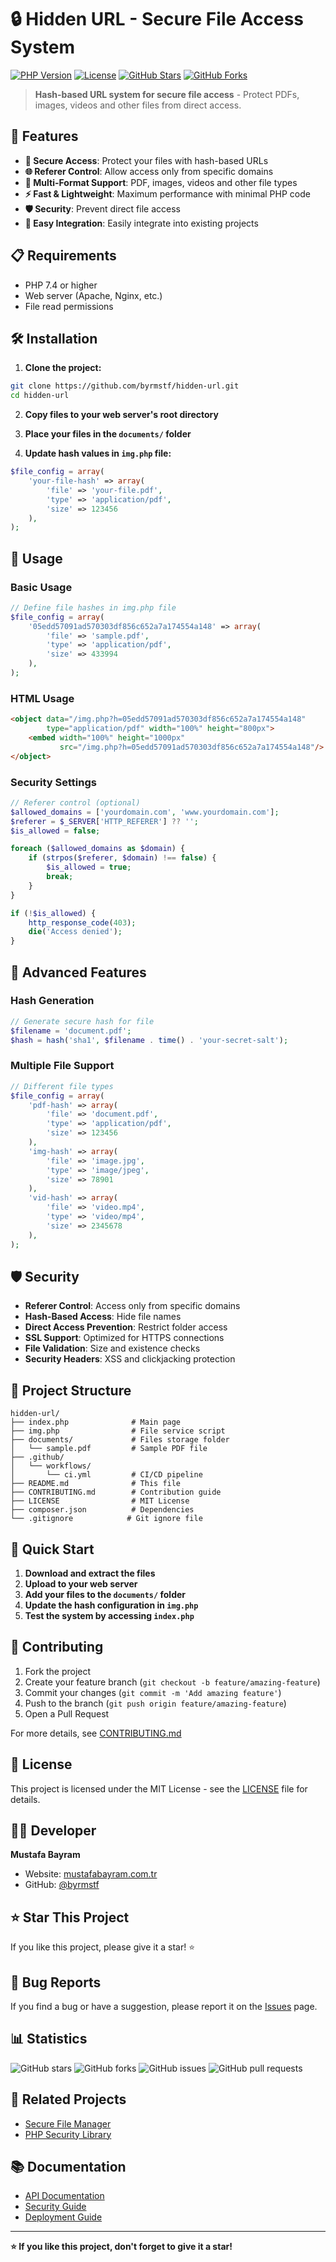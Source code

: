 # 🔒 Hidden URL - Secure File Access System

[![PHP Version](https://img.shields.io/badge/PHP-8.3+-blue.svg)](https://php.net)
[![License](https://img.shields.io/badge/License-MIT-green.svg)](LICENSE)
[![GitHub Stars](https://img.shields.io/github/stars/byrmstf/hidden-url.svg)](https://github.com/byrmstf/hidden-url/stargazers)
[![GitHub Forks](https://img.shields.io/github/forks/byrmstf/hidden-url.svg)](https://github.com/byrmstf/hidden-url/network)

> **Hash-based URL system for secure file access** - Protect PDFs, images, videos and other files from direct access.

## 🚀 Features

- **🔐 Secure Access**: Protect your files with hash-based URLs
- **🌐 Referer Control**: Allow access only from specific domains
- **📁 Multi-Format Support**: PDF, images, videos and other file types
- **⚡ Fast & Lightweight**: Maximum performance with minimal PHP code
- **🛡️ Security**: Prevent direct file access
- **🔧 Easy Integration**: Easily integrate into existing projects

## 📋 Requirements

- PHP 7.4 or higher
- Web server (Apache, Nginx, etc.)
- File read permissions

## 🛠️ Installation

1. **Clone the project:**
```bash
git clone https://github.com/byrmstf/hidden-url.git
cd hidden-url
```

2. **Copy files to your web server's root directory**

3. **Place your files in the `documents/` folder**

4. **Update hash values in `img.php` file:**
```php
$file_config = array(
    'your-file-hash' => array(
        'file' => 'your-file.pdf',
        'type' => 'application/pdf',
        'size' => 123456
    ),
);
```

## 📖 Usage

### Basic Usage

```php
// Define file hashes in img.php file
$file_config = array(
    '05edd57091ad570303df856c652a7a174554a148' => array(
        'file' => 'sample.pdf',
        'type' => 'application/pdf',
        'size' => 433994
    ),
);
```

### HTML Usage

```html
<object data="/img.php?h=05edd57091ad570303df856c652a7a174554a148" 
        type="application/pdf" width="100%" height="800px">
    <embed width="100%" height="1000px" 
           src="/img.php?h=05edd57091ad570303df856c652a7a174554a148"/>
</object>
```

### Security Settings

```php
// Referer control (optional)
$allowed_domains = ['yourdomain.com', 'www.yourdomain.com'];
$referer = $_SERVER['HTTP_REFERER'] ?? '';
$is_allowed = false;

foreach ($allowed_domains as $domain) {
    if (strpos($referer, $domain) !== false) {
        $is_allowed = true;
        break;
    }
}

if (!$is_allowed) {
    http_response_code(403);
    die('Access denied');
}
```

## 🔧 Advanced Features

### Hash Generation

```php
// Generate secure hash for file
$filename = 'document.pdf';
$hash = hash('sha1', $filename . time() . 'your-secret-salt');
```

### Multiple File Support

```php
// Different file types
$file_config = array(
    'pdf-hash' => array(
        'file' => 'document.pdf',
        'type' => 'application/pdf',
        'size' => 123456
    ),
    'img-hash' => array(
        'file' => 'image.jpg',
        'type' => 'image/jpeg',
        'size' => 78901
    ),
    'vid-hash' => array(
        'file' => 'video.mp4',
        'type' => 'video/mp4',
        'size' => 2345678
    ),
);
```

## 🛡️ Security

- **Referer Control**: Access only from specific domains
- **Hash-Based Access**: Hide file names
- **Direct Access Prevention**: Restrict folder access
- **SSL Support**: Optimized for HTTPS connections
- **File Validation**: Size and existence checks
- **Security Headers**: XSS and clickjacking protection

## 📁 Project Structure

```
hidden-url/
├── index.php              # Main page
├── img.php                # File service script
├── documents/             # Files storage folder
│   └── sample.pdf         # Sample PDF file
├── .github/
│   └── workflows/
│       └── ci.yml         # CI/CD pipeline
├── README.md              # This file
├── CONTRIBUTING.md        # Contribution guide
├── LICENSE                # MIT License
├── composer.json          # Dependencies
└── .gitignore            # Git ignore file
```

## 🚀 Quick Start

1. **Download and extract the files**
2. **Upload to your web server**
3. **Add your files to the `documents/` folder**
4. **Update the hash configuration in `img.php`**
5. **Test the system by accessing `index.php`**

## 🤝 Contributing

1. Fork the project
2. Create your feature branch (`git checkout -b feature/amazing-feature`)
3. Commit your changes (`git commit -m 'Add amazing feature'`)
4. Push to the branch (`git push origin feature/amazing-feature`)
5. Open a Pull Request

For more details, see [CONTRIBUTING.md](CONTRIBUTING.md)

## 📝 License

This project is licensed under the MIT License - see the [LICENSE](LICENSE) file for details.

## 👨‍💻 Developer

**Mustafa Bayram**
- Website: [mustafabayram.com.tr](https://mustafabayram.com.tr)
- GitHub: [@byrmstf](https://github.com/byrmstf)

## ⭐ Star This Project

If you like this project, please give it a star! ⭐

## 🐛 Bug Reports

If you find a bug or have a suggestion, please report it on the [Issues](https://github.com/byrmstf/hidden-url/issues) page.

## 📊 Statistics

![GitHub stars](https://img.shields.io/github/stars/byrmstf/hidden-url)
![GitHub forks](https://img.shields.io/github/forks/byrmstf/hidden-url)
![GitHub issues](https://img.shields.io/github/issues/byrmstf/hidden-url)
![GitHub pull requests](https://img.shields.io/github/issues-pr/byrmstf/hidden-url)

## 🔗 Related Projects

- [Secure File Manager](https://github.com/byrmstf/secure-file-manager)
- [PHP Security Library](https://github.com/byrmstf/php-security)

## 📚 Documentation

- [API Documentation](docs/api.md)
- [Security Guide](docs/security.md)
- [Deployment Guide](docs/deployment.md)

---

**⭐ If you like this project, don't forget to give it a star!**
